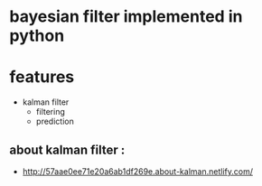 # bayesian filter implemented in python

# features
- kalman filter
    - filtering
    - prediction


## about kalman filter : 
- http://57aae0ee71e20a6ab1df269e.about-kalman.netlify.com/
